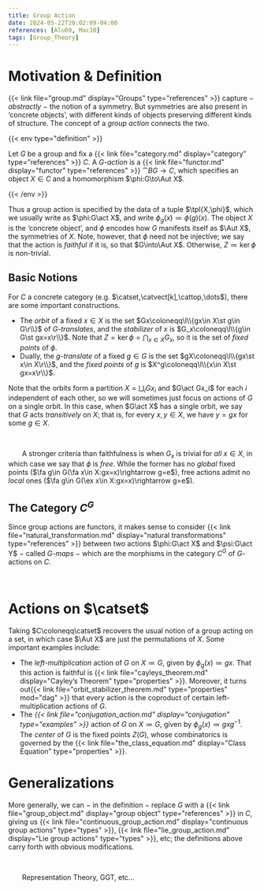```yaml
---
title: Group Action
date: 2024-05-22T20:02:09-04:00
references: [Alu09, Mac10]
tags: [Group_Theory]
---
```


# Motivation & Definition

{{< link file="group.md" display="Groups" type="references" >}} capture $-$ *abstractly* $-$ the notion of a symmetry. But symmetries are also present in ‘concrete objects’, with different kinds of objects preserving different kinds of structure. The concept of a *group action* connects the two.

{{< env type="definition" >}}

Let $G$ be a group and fix a {{< link file="category.md" display="category" type="references" >}} $C$. A *$G$-action* is a {{< link file="functor.md" display="functor" type="references" >}} $\cat{B}G\to C$, which specifies an object $X\in C$ and a homomorphism $\phi:G\to\Aut X$.

{{< /env >}}

Thus a group action is specified by the data of a tuple $\tpl{X,\phi}$, which we usually write as $\phi:G\act X$, and write $\phi_g(x)\coloneqq\phi(g)(x)$. The object $X$ is the ‘concrete object’, and $\phi$ encodes how $G$ manifests itself as $\Aut X$, the symmetries of $X$. Note, however, that $\phi$ need not be injective; we say that the action is *faithful* if it is, so that $G\into\Aut X$. Otherwise, $Z\coloneqq\ker\phi$ is non-trivial.

<div class="space"></div>

## Basic Notions

For $C$ a concrete category (e.g. $\catset,\catvect[k],\cattop,\dots$), there are some important constructions.
* The *orbit* of a fixed $x\in X$ is the set $Gx\coloneqq\l\\{gx\in X\st g\in G\r\\}$ of *$G$-translates*, and the *stabilizer* of $x$ is $G_x\coloneqq\l\\{g\in G\st gx=x\r\\}$. Note that $Z=\ker\phi=\bigcap_{x\in X}G_x$, so it is the set of *fixed points* of $\phi$.
* Dually, the *$g$-translate* of a fixed $g\in G$ is the set $gX\coloneqq\l\\{gx\st x\in X\r\\}$, and the *fixed points* of $g$ is $X^g\coloneqq\l\\{x\in X\st gx=x\r\\}$.

Note that the orbits form a partition $X=\bigsqcup_iGx_i$ and $G\act Gx_i$ for each $i$ independent of each other, so we will sometimes just focus on actions of $G$ on a single orbit. In this case, when $G\act X$ has a single orbit, we say that $G$ acts *transitively* on $X$; that is, for every $x,y\in X$, we have $y=gx$ for some $g\in X$.

<br>

&emsp;&emsp;A stronger criteria than faithfulness is when $G_x$ is trivial for *all* $x\in X$, in which case we say that $\phi$ is *free*. While the former has no *global* fixed points ($\fa g\in G(\fa x\in X:gx=x)\rightarrow g=e$), free actions admit no *local* ones ($\fa g\in G(\ex x\in X:gx=x)\rightarrow g=e$).

<div class="space"></div>

## The Category $C^G$

Since group actions are functors, it makes sense to consider {{< link file="natural_transformation.md" display="natural transformations" type="references" >}} between two actions $\phi:G\act X$ and $\psi:G\act Y$ $-$ called *$G$-maps* $-$ which are the morphisms in the category $C^G$ of $G$-actions on $C$.

<br>

# Actions on $\catset$

Taking $C\coloneqq\catset$ recovers the usual notion of a group acting on a set, in which case $\Aut X$ are just the permutations of $X$. Some important examples include:
* The *left-multiplication* action of $G$ on $X\coloneqq G$, given by $\phi_g(x)\coloneqq gx$. That this action is faithful is {{< link file="cayleys_theorem.md" display="Cayley’s Theorem" type="properties" >}}. Moreover, it turns out{{< link file="orbit_stabilizer_theorem.md" type="properties" mod="dag" >}} that every action is the coproduct of certain left-multiplication actions of $G$.
* The *{{< link file="conjugation_action.md" display="conjugation" type="examples" >}}* action of $G$ on $X\coloneqq G$, given by $\phi_g(x)\coloneqq gxg^{-1}$. The *center* of $G$ is the fixed points $Z(G)$, whose combinatorics is governed by the {{< link file="the_class_equation.md" display="Class Equation" type="properties" >}}.

# Generalizations

More generally, we can $-$ in the definition $-$ replace $G$ with a {{< link file="group_object.md" display="group object" type="references" >}} in $C$, giving us {{< link file="continuous_group_action.md" display="continuous group actions" type="types" >}}, {{< link file="lie_group_action.md" display="Lie group actions" type="types" >}}, etc; the definitions above carry forth with obvious modifications.

<br>

&emsp;&emsp;Representation Theory, GGT, etc...
